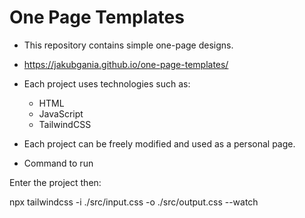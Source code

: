 # One Page Templates

- This repository contains simple one-page designs.

- https://jakubgania.github.io/one-page-templates/

- Each project uses technologies such as:
    - HTML
    - JavaScript
    - TailwindCSS

- Each project can be freely modified and used as a personal page.

- Command to run

Enter the project then:

npx tailwindcss -i ./src/input.css -o ./src/output.css --watch
